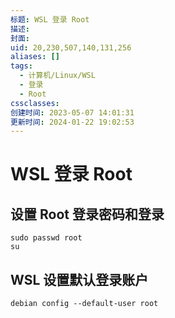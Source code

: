 ```yaml
---
标题: WSL 登录 Root
描述:
封面:
uid: 20,230,507,140,131,256
aliases: []
tags:
  - 计算机/Linux/WSL
  - 登录
  - Root
cssclasses:
创建时间: 2023-05-07 14:01:31
更新时间: 2024-01-22 19:02:53
---
```


# WSL 登录 Root

## 设置 Root 登录密码和登录

```shell
sudo passwd root
su
```

## WSL 设置默认登录账户

```shell
debian config --default-user root
```
